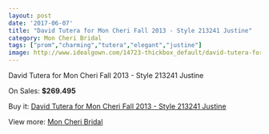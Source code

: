 ```yaml
---
layout: post
date: '2017-06-07'
title: "David Tutera for Mon Cheri Fall 2013 - Style 213241 Justine"
category: Mon Cheri Bridal
tags: ["prom","charming","tutera","elegant","justine"]
image: http://www.idealgown.com/14723-thickbox_default/david-tutera-for-mon-cheri-fall-2013-style-213241-justine.jpg
---
```

David Tutera for Mon Cheri Fall 2013 - Style 213241 Justine

On Sales: **$269.495**
<a href="https://www.idealgown.com/en/mon-cheri-bridal/5913-david-tutera-for-mon-cheri-fall-2013-style-213241-justine.html"><amp-img layout="responsive" width="600" height="600" src="//www.idealgown.com/14723-thickbox_default/david-tutera-for-mon-cheri-fall-2013-style-213241-justine.jpg" alt="David Tutera for Mon Cheri Fall 2013 - Style 213241 Justine 0" /></a>
<a href="https://www.idealgown.com/en/mon-cheri-bridal/5913-david-tutera-for-mon-cheri-fall-2013-style-213241-justine.html"><amp-img layout="responsive" width="600" height="600" src="//www.idealgown.com/14725-thickbox_default/david-tutera-for-mon-cheri-fall-2013-style-213241-justine.jpg" alt="David Tutera for Mon Cheri Fall 2013 - Style 213241 Justine 1" /></a>
<a href="https://www.idealgown.com/en/mon-cheri-bridal/5913-david-tutera-for-mon-cheri-fall-2013-style-213241-justine.html"><amp-img layout="responsive" width="600" height="600" src="//www.idealgown.com/14724-thickbox_default/david-tutera-for-mon-cheri-fall-2013-style-213241-justine.jpg" alt="David Tutera for Mon Cheri Fall 2013 - Style 213241 Justine 2" /></a>

Buy it: [David Tutera for Mon Cheri Fall 2013 - Style 213241 Justine](https://www.idealgown.com/en/mon-cheri-bridal/5913-david-tutera-for-mon-cheri-fall-2013-style-213241-justine.html "David Tutera for Mon Cheri Fall 2013 - Style 213241 Justine")

View more: [Mon Cheri Bridal](https://www.idealgown.com/en/88-mon-cheri-bridal "Mon Cheri Bridal")